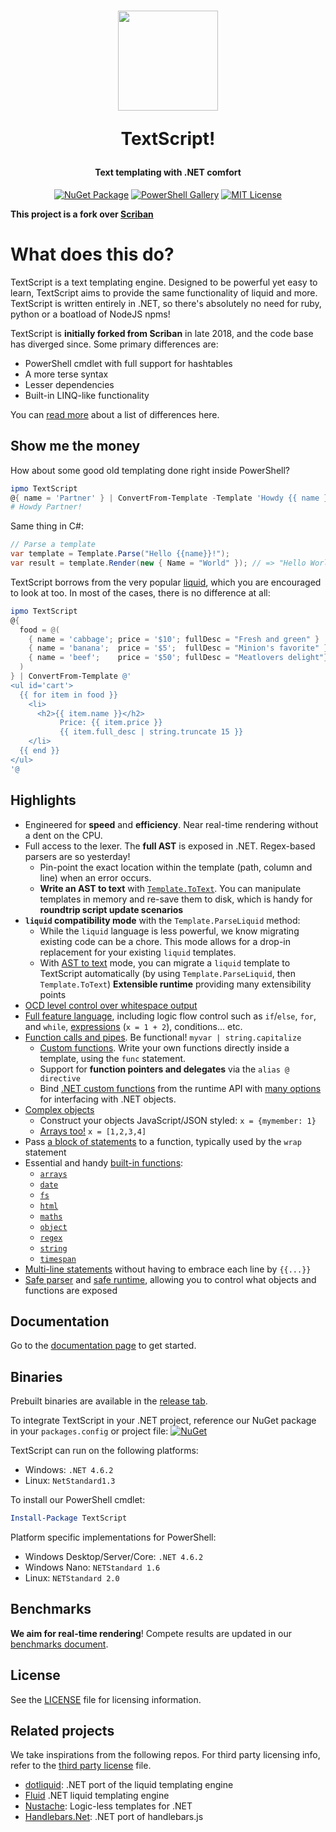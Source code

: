 <h1 align="center">
  <img src="https://raw.githubusercontent.com/lizoc/textscript/master/icon.png" height="160" width="160"/>
  <p align="center">TextScript!</p>
  <p align="center" style="font-size: 0.5em">Text templating with .NET comfort</p>
</h1>
<p align="center">
    <a href="https://www.nuget.org/packages/Lizoc.TextScript"><img src="https://img.shields.io/nuget/v/Lizoc.TextScript.svg?style=for-the-badge" alt="NuGet Package"></a>
    <a href="https://www.powershellgallery.com/packages/TextScript"><img src="https://img.shields.io/powershellgallery/v/textscript.svg?style=for-the-badge" alt="PowerShell Gallery"></a>
    <a href="https://opensource.org/licenses/MIT"><img src="https://img.shields.io/badge/License-MIT-yellow.svg?style=for-the-badge" alt="MIT License"></a>
</p>

**This project is a fork over [Scriban](https://github.com/lunet-io/scriban)**

What does this do?
==================
TextScript is a text templating engine. Designed to be powerful yet easy to learn, TextScript aims to provide the same functionality of liquid and more. TextScript is written entirely in .NET, so there's absolutely no need for ruby, python or a boatload of NodeJS npms! 

TextScript is **initially forked from Scriban** in late 2018, and the code base has diverged since. Some primary differences are:

- PowerShell cmdlet with full support for hashtables
- A more terse syntax
- Lesser dependencies
- Built-in LINQ-like functionality

You can [read more](./docs/scriban_compared.md) about a list of differences here.


Show me the money
-----------------
How about some good old templating done right inside PowerShell?

```Powershell
ipmo TextScript
@{ name = 'Partner' } | ConvertFrom-Template -Template 'Howdy {{ name }}!'
# Howdy Partner!
```

Same thing in C#:

```C#
// Parse a template
var template = Template.Parse("Hello {{name}}!");
var result = template.Render(new { Name = "World" }); // => "Hello World!" 
```

TextScript borrows from the very popular [liquid](http://liquidmarkup.org/), which you are encouraged to look at too. In most of the cases, there is no difference at all:

```Powershell
ipmo TextScript
@{
  food = @(
    { name = 'cabbage'; price = '$10'; fullDesc = "Fresh and green" }
    { name = 'banana';  price = '$5';  fullDesc = "Minion's favorite" }
    { name = 'beef';    price = '$50'; fullDesc = "Meatlovers delight"}
  )
} | ConvertFrom-Template @'
<ul id='cart'>
  {{ for item in food }}
    <li>
      <h2>{{ item.name }}</h2>
           Price: {{ item.price }}
           {{ item.full_desc | string.truncate 15 }}
    </li>
  {{ end }}
</ul>
'@
```


Highlights
----------
- Engineered for **speed** and **efficiency**. Near real-time rendering without a dent on the CPU.
- Full access to the lexer. The **full AST** is exposed in .NET. Regex-based parsers are so yesterday!
  - Pin-point the exact location within the template (path, column and line) when an error occurs.
  - **Write an AST to text** with [`Template.ToText`](docs/runtime.md#ast-to-text). You can manipulate templates in memory and re-save them to disk, which is handy for **roundtrip script update scenarios**
- **`liquid` compatibility mode** with the `Template.ParseLiquid` method:
  - While the `liquid` language is less powerful, we know migrating existing code can be a chore. This mode allows for a drop-in replacement for your existing `liquid` templates.
  - With [AST to text](docs/runtime.md#ast-to-text) mode, you can migrate a `liquid` template to TextScript automatically (by using `Template.ParseLiquid`, then `Template.ToText`)
  **Extensible runtime** providing many extensibility points
- [OCD level control over whitespace output](docs/language.md#14-whitespace-control)
- [Full feature language](docs/language.md), including logic flow control such as `if`/`else`, `for`, and `while`, [expressions](docs/language.md#8-expressions) (`x = 1 + 2`), conditions... etc.
- [Function calls and pipes](docs/language.md#88-function-call-expression). Be functional! `myvar | string.capitalize`
  - [Custom functions](docs/language.md#7-functions). Write your own functions directly inside a template, using the `func` statement. 
  - Support for **function pointers and delegates** via the `alias @ directive`
  - Bind [.NET custom functions](docs/runtime.md#imports-functions-from-a-net-class) from the runtime API with [many options](docs/runtime.md#the-scriptobject) for interfacing with .NET objects.
- [Complex objects](docs/language.md#5-objects) 
  - Construct your objects JavaScript/JSON styled: `x = {mymember: 1}`
  - [Arrays too!](docs/language.md#6-arrays) `x = [1,2,3,4]`
- Pass [a block of statements](docs/language.md#98-wrap-function-arg1argn--end) to a function, typically used by the `wrap` statement
- Essential and handy [built-in functions](docs/builtins.md):
  - [`arrays`](docs/builtins.md#array-functions)
  - [`date`](docs/builtins.md#date-functions)
  - [`fs`](docs/builtins.md#fs-functions)
  - [`html`](docs/builtins.md#html-functions)
  - [`maths`](docs/builtins.md#math-functions)
  - [`object`](docs/builtins.md#object-functions)
  - [`regex`](docs/builtins.md#regex-functions)
  - [`string`](docs/builtins.md#string-functions)
  - [`timespan`](docs/builtins.md#timespan-functions)
- [Multi-line statements](docs/language.md#11-code-block) without having to embrace each line by `{{...}}`
- [Safe parser](docs/runtime.md#the-lexer-and-parser) and [safe runtime](docs/runtime.md#safe-runtime), allowing you to control what objects and functions are exposed


Documentation
--------------
Go to the [documentation page](docs/README.md) to get started.


Binaries
--------
Prebuilt binaries are available in the [release tab](./releases). 

To integrate TextScript in your .NET project, reference our NuGet package in your `packages.config` or project file: [![NuGet](https://img.shields.io/nuget/v/Lizoc.TextScript.svg)](https://www.nuget.org/packages/Lizoc.TextScript/)

TextScript can run on the following platforms:

- Windows: `.NET 4.6.2`
- Linux: `NetStandard1.3` 

To install our PowerShell cmdlet:

```powershell
Install-Package TextScript
```

Platform specific implementations for PowerShell:

- Windows Desktop/Server/Core: `.NET 4.6.2`
- Windows Nano: `NETStandard 1.6`
- Linux: `NETStandard 2.0`


Benchmarks
----------
**We aim for real-time rendering**! Compete results are updated in our [benchmarks document](docs/benchmarks.md).


License
-------
See the [LICENSE](./LICENSE) file for licensing information.


Related projects
----------------
We take inspirations from the following repos. For third party licensing info, refer to the [third party license](./THIRD-PARTY-LICENSE.txt) file.

* [dotliquid](https://github.com/dotliquid/dotliquid): .NET port of the liquid templating engine
* [Fluid](https://github.com/sebastienros/fluid/) .NET liquid templating engine
* [Nustache](https://github.com/jdiamond/Nustache): Logic-less templates for .NET
* [Handlebars.Net](https://github.com/rexm/Handlebars.Net): .NET port of handlebars.js

